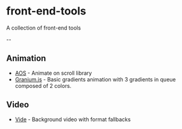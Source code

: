 # front-end-tools
A collection of front-end tools

--

## Animation
* [AOS](https://github.com/michalsnik/aos) - Animate on scroll library
* [Granium.js](https://sarcadass.github.io/granim.js/examples.html) - Basic gradients animation with 3 gradients in queue composed of 2 colors.

## Video
* [Vide](https://github.com/VodkaBears/Vide) - Background video with format fallbacks
